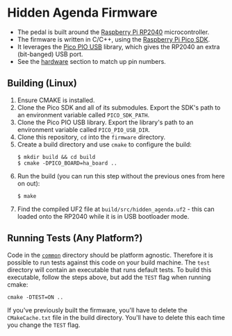 # Hidden Agenda Firmware
* The pedal is built around the [Raspberry Pi RP2040](https://www.raspberrypi.com/documentation/microcontrollers/rp2040.html) microcontroller.
* The firmware is written in C/C++, using the [Raspberry Pi Pico SDK](https://github.com/raspberrypi/pico-sdk).
* It leverages the [Pico PIO USB](https://github.com/sekigon-gonnoc/Pico-PIO-USB) library, which gives the RP2040 an extra (bit-banged) USB port.
* See the [hardware](../hardware/) section to match up pin numbers.

## Building (Linux)
1. Ensure CMAKE is installed.
1. Clone the Pico SDK and all of its submodules. Export the SDK's path to an environment variable called `PICO_SDK_PATH`.
1. Clone the Pico PIO USB library. Export the library's path to an environment variable called `PICO_PIO_USB_DIR`.
1. Clone this repository, `cd` into the `firmware` directory.
1. Create a build directory and use `cmake` to configure the build:
    ```
    $ mkdir build && cd build
    $ cmake -DPICO_BOARD=ha_board ..
    ```
1. Run the build (you can run this step without the previous ones from here on out):
    ```
    $ make
    ```
1. Find the compiled UF2 file at `build/src/hidden_agenda.uf2` - this can loaded onto the RP2040 while it is in USB bootloader mode.

## Running Tests (Any Platform?)
Code in the [`common`](common) directory should be platform agnostic. Therefore it is possible to run tests against this code on your build machine. The `test` directory will contain an executable that runs default tests. To build this executable, follow the steps above, but add the `TEST` flag when running cmake:
```
cmake -DTEST=ON ..
```
If you've previously built the firmware, you'll have to delete the `CMakeCache.txt` file in the build directory. You'll have to delete this each time you change the `TEST` flag.